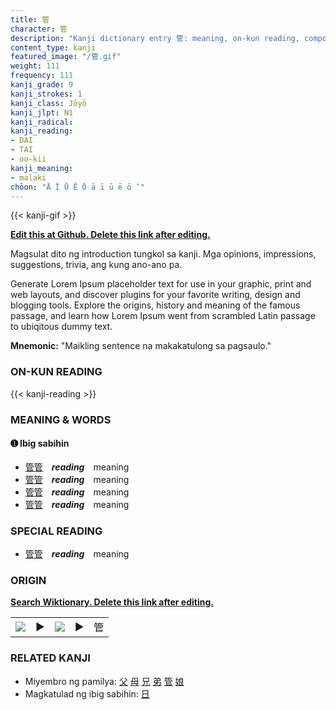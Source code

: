 ```yaml
---
title: 管
character: 管
description: "Kanji dictionary entry 管: meaning, on-kun reading, compounds, origin, related kanji"
content_type: kanji
featured_image: "/管.gif"
weight: 111
frequency: 111
kanji_grade: 9
kanji_strokes: 1
kanji_class: Jōyō
kanji_jlpt: N1
kanji_radical: 
kanji_reading: 
- DAI
- TAI
- oo-kii
kanji_meaning:
- malaki
chōon: "Ā Ī Ū Ē Ō ā ī ū ē ō ’"
---
```

[//]: # (Don't edit the line below. Kanji animated GIF code is automatically generated.)
{{< kanji-gif >}}

[//]: # (Edit below this line.)

**[Edit this at Github. Delete this link after editing.](https://github.com/tim0g/tim/tree/main/content/kanji/管/index.md)**

Magsulat dito ng introduction tungkol sa kanji. Mga opinions, impressions, suggestions, trivia, ang kung ano-ano pa.

Generate Lorem Ipsum placeholder text for use in your graphic, print and web layouts, and discover plugins for your favorite writing, design and blogging tools. Explore the origins, history and meaning of the famous passage, and learn how Lorem Ipsum went from scrambled Latin passage to ubiqitous dummy text.
 
**Mnemonic:** "Maikling sentence na makakatulong sa pagsaulo."

### ON-KUN READING

[//]: # (Don't edit the line below. ON-KUN READING code is automatically generated.)
{{< kanji-reading >}}

### MEANING & WORDS

#### ➊ **Ibig sabihin**
  - [管](../管)[管](../管)　***reading***　meaning
  - [管](../管)[管](../管)　***reading***　meaning
  - [管](../管)[管](../管)　***reading***　meaning
  - [管](../管)[管](../管)　***reading***　meaning

### SPECIAL READING
  - [管](../管)[管](../管)　***reading***　meaning

### ORIGIN

**[Search Wiktionary. Delete this link after editing.](https://wiktionary.org/wiki/管)**
<table class="kanji-table"><tr><td>
<img src="60px-管-bronze.svg.png">
</td><td>▶</td><td>
<img src="60px-管-oracle.svg.png">
</td><td>▶</td>
<td class="kanji-origin">管</td>
</tr></table>

### RELATED KANJI
- Miyembro ng pamilya: [父](../父) [母](../母) [兄](../兄) [弟](../弟) [管](../管) [娘](../娘)
- Magkatulad ng ibig sabihin: [日](../日)
